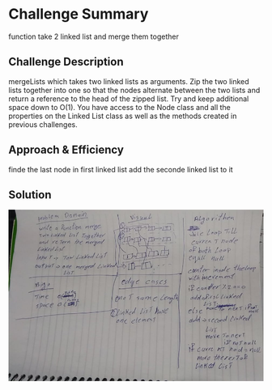# Challenge Summary

function take 2 linked list and merge them together

## Challenge Description

mergeLists which takes two linked lists as arguments. Zip the two linked lists together into one so that the nodes alternate between the two lists and return a reference to the head of the zipped list. Try and keep additional space down to O(1). You have access to the Node class and all the properties on the Linked List class as well as the methods created in previous challenges.

## Approach & Efficiency

finde the last node in first linked list add the seconde linked list to it

## Solution

![Whiteboard](../../assets/merge.jpg)
